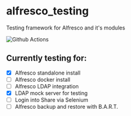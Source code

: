 # alfresco_testing
Testing framework for Alfresco and it's modules

![Github Actions](https://github.com/Greencorecr/alfresco-ubuntu-install/workflows/Build%20CI/badge.svg)

## Currently testing for:

- [x] Alfresco standalone install
- [ ] Alfresco docker install
- [ ] Alfresco LDAP integration
- [x] LDAP mock server for testing
- [ ] Login into Share via Selenium 
- [ ] Alfresco backup and restore with B.A.R.T.
